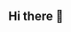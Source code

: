 ## Hi there 👋

<!--
**Charlesrobertsonn/Charlesrobertsonn** is a ✨ _special_ ✨ repository because its `README.md` (this file) appears on your GitHub profile.

Here are some ideas to get you started:

- 🔭 I’m currently working on a webste that provides English learning for students.
- 🌱 I’m currently learning how to create a website
- 👯 I’m looking to collaborate on development of said website
